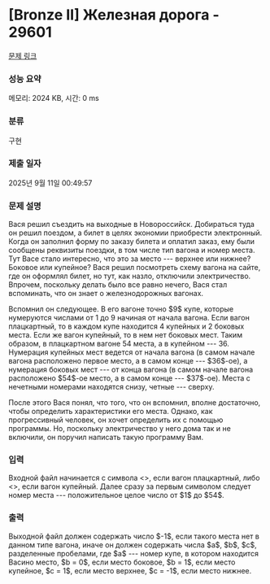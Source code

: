 # [Bronze II] Железная дорога - 29601 

[문제 링크](https://www.acmicpc.net/problem/29601) 

### 성능 요약

메모리: 2024 KB, 시간: 0 ms

### 분류

구현

### 제출 일자

2025년 9월 11일 00:49:57

### 문제 설명

<p>Вася решил съездить на выходные в Новороссийск. Добираться туда он решил поездом, а билет в целях экономии приобрести электронный. Когда он заполнил форму по заказу билета и оплатил заказ, ему были сообщены реквизиты поездки, в том числе тип вагона и номер места. Тут Васе стало интересно, что это за место --- верхнее или нижнее? Боковое или купейное? Вася решил посмотреть схему вагона на сайте, где он оформлял билет, но тут, как назло, отключили электричество. Впрочем, поскольку делать было все равно нечего, Вася стал вспоминать, что он знает о железнодорожных вагонах.</p>

<p>Вспомнил он следующее. В его вагоне точно $9$ купе, которые нумеруются числами от 1 до 9 начиная от начала вагона. Если вагон плацкартный, то в каждом купе находится 4 купейных и 2 боковых места. Если же вагон купейный, то в нем нет боковых мест. Таким образом, в плацкартном вагоне 54 места, а в купейном --- 36. Нумерация купейных мест ведется от начала вагона (в самом начале вагона расположено первое место, а в самом конце --- $36$-ое), а нумерация боковых мест --- от конца вагона (в самом начале вагона расположено $54$-ое место, а в самом конце --- $37$-ое). Места с нечетными номерами находятся снизу, четные --- сверху.</p>

<p>После этого Вася понял, что того, что он вспомнил, вполне достаточно, чтобы определить характеристики его места. Однако, как прогрессивный человек, он хочет определить их с помощью программы. Но, поскольку электричество у него дома так и не включили, он поручил написать такую программу Вам.</p>

### 입력 

 <p>Входной файл начинается с символа <<R>>, если вагон плацкартный, либо <<C>>, если вагон купейный. Далее сразу за первым символом следует номер места --- положительное целое число от $1$ до $54$.</p>

### 출력 

 <p>Выходной файл должен содержать число $-1$, если такого места нет в данном типе вагона, иначе он должен содержать числа $a$, $b$, $c$, разделенные пробелами, где $a$ --- номер купе, в котором находится Васино место, $b = 0$, если место боковое, $b = 1$, если место купейное, $c = 1$, если место верхнее, $c = -1$, если место нижнее.</p>

